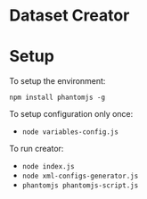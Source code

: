 # Dataset Creator

# Setup

To setup the environment:

```
npm install phantomjs -g
```

To setup configuration only once:

  - `node variables-config.js`

To run creator:
  - `node index.js`
  - `node xml-configs-generator.js`
  - `phantomjs phantomjs-script.js`
